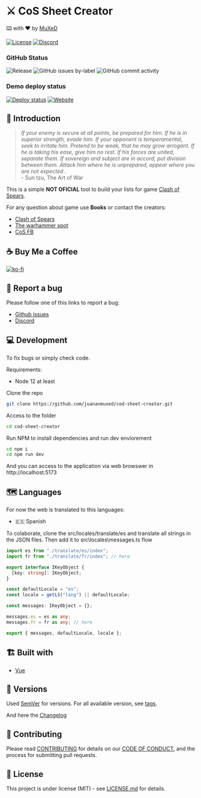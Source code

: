 
# ⚔️ CoS Sheet Creator 
 
 ⌨️ with ❤︎ by <a href="https://muxed.dev">MuXeD</a>

 
[![License](https://img.shields.io/github/license/juananmuxed/cod-sheet-creator?label=License)](LICENSE) [![Discord](https://img.shields.io/discord/324463341819133953?color=purple&label=Discord&logo=discord)](https://discord.gg/88rzwfU)

### GitHub Status

![Release](https://img.shields.io/github/v/release/juananmuxed/cod-sheet-creator?include_prereleases&label=Release&logo=github) 
![GitHub issues by-label](https://img.shields.io/github/issues/juananmuxed/cod-sheet-creator/bug?label=Bugs%20Opened&logo=github) 
![GitHub commit activity](https://img.shields.io/github/commit-activity/m/juananmuxed/cod-sheet-creator?label=Activity&logo=github)

### Demo deploy status

[![Deploy status](https://img.shields.io/github/workflow/status/juananmuxed/cod-sheet-creator/Deploy/develop?label=Develop%20status)](https://teamcoo.muxed.es)
[![Website](https://img.shields.io/website?down_color=red&down_message=Offline&label=Website&up_color=green&up_message=Online&url=https://cos.muxed.es)](https://cos.muxed.es) 

## 🎱 Introduction

> *If your enemy is secure at all points, be prepared for him. If he is in superior strength, evade him. If your opponent is temperamental, seek to irritate him. Pretend to be weak, that he may grow arrogant. If he is taking his ease, give him no rest. If his forces are united, separate them. If sovereign and subject are in accord, put division between them. Attack him where he is unprepared, appear where you are not expected .* <br> - Sun tzu, The Art of War

This is a simple  **NOT OFICIAL** tool to build your lists for game [Clash of Spears](https://www.fightinghedgehog.com/).

For any question about game use **Books** or contact the creators:
- [Clash of Spears](https://www.fightinghedgehog.com/)
- [The warhammer spot](http://www.thewargamespot.com/clash-of-spears/)
- [CoS FB](https://www.facebook.com/CLASHofSpears/)

## ☕️ Buy Me a Coffee

[![ko-fi](https://www.ko-fi.com/img/githubbutton_sm.svg)](https://ko-fi.com/U7U21M2BE)

## 🐛 Report a bug

Please follow one of this links to report a bug:
- [Github issues](https://github.com/juananmuxed/cod-sheet-creator/issues)
- [Discord](https://discord.gg/88rzwfU)

## 💻 Development

To fix bugs or simply check code.

Requirements:

- Node 12 at least

Clone the repo

```bash
git clone https://github.com/juananmuxed/cod-sheet-creator.git
```

Access to the folder

```bash
cd cod-sheet-creator
```

Run NPM to install dependencies and run dev enviorement

```bash
cd npm i
cd npm run dev
```

And you can access to the application via web browswer in http://localhost:5173

## 🗺️ Languages

For now the web is translated to this languages:
- 🇪🇸 Spanish

To colaborate, clone the src/locales/translate/es and translate all strings in the JSON files. Then add it to src\locales\messages.ts flow 

```ts
import es from "./translate/es/index";
import fr from "./translate/fr/index"; // here

export interface IKeyObject {
  [key: string]: IKeyObject;
}

const defaultLocale = "es";
const locale = getLS("lang") || defaultLocale;

const messages: IKeyObject = {};

messages.es = es as any;
messages.fr = fr as any; // here

export { messages, defaultLocale, locale };
```

## 🏗 Built with

- [Vue](https://vuejs.org/)

## 📌 Versions

Used [SemVer](http://semver.org/) for versions. For all available version, see [tags](https://github.com/juananmuxed/cod-sheet-creator/tags).

And here the [Changelog](CHANGELOG.md)

## 🍰 Contributing

Please read [CONTRIBUTING](CONTRIBUTING.md) for details on our [CODE OF CONDUCT](CODE_OF_CONDUCT.md), and the process for submitting pull requests.

## 📄 License

This project is under license (MIT) - see [LICENSE.md](LICENSE.md) for details.

<!-- [ ]: deploy in server  -->